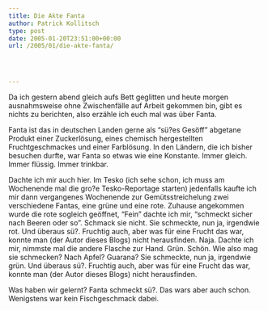```yaml
---
title: Die Akte Fanta
author: Patrick Kollitsch
type: post
date: 2005-01-20T23:51:00+00:00
url: /2005/01/die-akte-fanta/




---
```

Da ich gestern abend gleich aufs Bett geglitten und heute morgen ausnahmsweise ohne Zwischenfälle auf Arbeit gekommen bin, gibt es nichts zu berichten, also erzähle ich euch mal was über Fanta. 

Fanta ist das in deutschen Landen gerne als &#8220;sü?es Gesöff&#8221; abgetane Produkt einer Zuckerlösung, eines chemisch hergestellten Fruchtgeschmackes und einer Farblösung. In den Ländern, die ich bisher besuchen durfte, war Fanta so etwas wie eine Konstante. Immer gleich. Immer flüssig. Immer trinkbar.

Dachte ich mir auch hier. Im Tesko (ich sehe schon, ich muss am Wochenende mal die gro?e Tesko-Reportage starten) jedenfalls kaufte ich mir dann vergangenes Wochenende zur Gemütsstreichelung zwei verschiedene Fantas, eine grüne und eine rote. Zuhause angekommen wurde die rote sogleich geöffnet, &#8220;Fein&#8221; dachte ich mir, &#8220;schmeckt sicher nach Beeren oder so&#8221;. Schmack sie nicht. Sie schmeckte, nun ja, irgendwie rot. Und überaus sü?. Fruchtig auch, aber was für eine Frucht das war, konnte man (der Autor dieses Blogs) nicht herausfinden. Naja. Dachte ich mir, nimmste mal die andere Flasche zur Hand. Grün. Schön. Wie also mag sie schmecken? Nach Apfel? Guarana? Sie schmeckte, nun ja, irgendwie grün. Und überaus sü?. Fruchtig auch, aber was für eine Frucht das war, konnte man (der Autor dieses Blogs) nicht herausfinden. 

Was haben wir gelernt? Fanta schmeckt sü?. Das wars aber auch schon. Wenigstens war kein Fischgeschmack dabei.